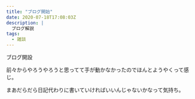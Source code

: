 ```yaml
---
title: "ブログ開始"
date: 2020-07-18T17:08:03Z
description: |
  ブログ解説
tags:
  - 雑談
---
```


ブログ開設

前々からやろうやろうと思ってて手が動かなかったのでほんとようやくって感じ。

まあだらだら日記代わりに書いていければいいんじゃないかなって気持ち。
